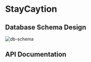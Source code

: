 # StayCaytion

## Database Schema Design

![db-schema]

[db-schema]: ./images/example.png

## API Documentation
